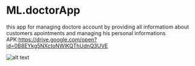 # ML.doctorApp
this app for managing doctore account by providing all informatiom about customers apointments and managing his personal informations
APK:https://drive.google.com/open?id=0B8EYkg5NXctoNWlKQThUdnQ3UVE




![alt text](https://drive.google.com/open?id=1UN0OJHOeMqZKE9THeZlpGAYOoQbLiiHd "Logo Title Text 1")
 

